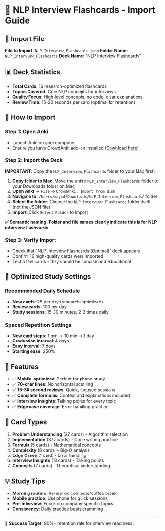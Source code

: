 # 🎯 NLP Interview Flashcards - Import Guide

## 📁 Import File
**File to Import**: `NLP_Interview_Flashcards.json`
**Folder Name**: `NLP_Interview_Flashcards`
**Deck Name**: "NLP Interview Flashcards"

## 📊 Deck Statistics
- **Total Cards**: 16 research-optimized flashcards
- **Topics Covered**: Core NLP concepts for interviews
- **Quality Focus**: High-level concepts, no code, clear explanations
- **Review Time**: 15-20 seconds per card (optimal for retention)

## 🚀 How to Import

### Step 1: Open Anki
- Launch Anki on your computer
- Ensure you have CrowdAnki add-on installed ([Download here](https://ankiweb.net/shared/info/1788670778))

### Step 2: Import the Deck
**IMPORTANT**: Copy the `NLP_Interview_Flashcards` folder to your Mac first!

1. **Copy folder to Mac**: Move the entire `NLP_Interview_Flashcards` folder to your Downloads folder on Mac
2. **Open Anki** → `File` → `CrowdAnki: Import from disk`
3. **Navigate to**: `/Users/majid/Downloads/NLP_Interview_Flashcards/` folder  
4. **Select the folder**: Choose the `NLP_Interview_Flashcards` folder itself (not the JSON file)
5. **Import**: Click `Select Folder` to import

**✅ Semantic naming: Folder and file names clearly indicate this is for NLP interview flashcards**

### Step 3: Verify Import
- Check that "NLP Interview Flashcards (Optimal)" deck appears
- Confirm 16 high-quality cards were imported
- Test a few cards - they should be concise and educational

## 📱 Optimized Study Settings

### Recommended Daily Schedule
- **New cards**: 25 per day (research-optimized)
- **Review cards**: 100 per day
- **Study sessions**: 15-30 minutes, 2-3 times daily

### Spaced Repetition Settings
- **New card steps**: 1 min → 10 min → 1 day
- **Graduation interval**: 4 days
- **Easy interval**: 7 days
- **Starting ease**: 250%

## 🎨 Features
- ✅ **Mobile-optimized**: Perfect for phone study
- ✅ **70-char lines**: No horizontal scrolling
- ✅ **15-30 second reviews**: Quick, focused sessions
- ✅ **Complete formulas**: Context and explanations included
- ✅ **Interview insights**: Talking points for every topic
- ✅ **Edge case coverage**: Error handling practice

## 🧠 Card Types
1. **Problem Understanding** (27 cards) - Algorithm selection
2. **Implementation** (377 cards) - Code writing practice
3. **Formula** (5 cards) - Mathematical concepts
4. **Complexity** (8 cards) - Big-O analysis
5. **Edge Cases** (1 card) - Error handling
6. **Interview Insights** (13 cards) - Talking points
7. **Concepts** (7 cards) - Theoretical understanding

## 💡 Study Tips
- **Morning routine**: Review on commute/coffee break
- **Mobile practice**: Use phone for quick sessions
- **Pre-interview**: Focus on company-specific topics
- **Consistency**: Daily practice beats cramming

---

**🎯 Success Target**: 90%+ retention rate for interview readiness!
